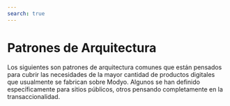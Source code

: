 ```yaml
---
search: true
---
```


# Patrones de Arquitectura

Los siguientes son patrones de arquitectura comunes que están pensados para cubrir las necesidades de la mayor cantidad de productos digitales que usualmente se fabrican sobre Modyo. Algunos se han definido específicamente para sitios públicos, otros pensando completamente en la transaccionalidad.
